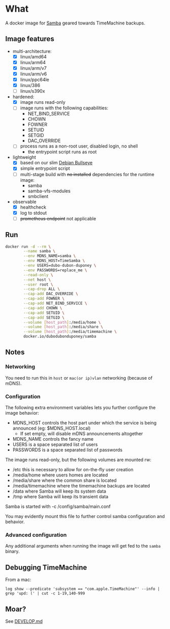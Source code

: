 # What

A docker image for [Samba](https://www.samba.org/) geared towards TimeMachine backups.

## Image features

 * multi-architecture:
   * [x] linux/amd64
   * [x] linux/arm64
   * [x] linux/arm/v7
   * [x] linux/arm/v6
   * [x] linux/ppc64le
   * [x] linux/386
   * [ ] linux/s390x
 * hardened:
    * [x] image runs read-only
    * [ ] image runs with the following capabilities:
        * NET_BIND_SERVICE
        * CHOWN
        * FOWNER
        * SETUID
        * SETGID
        * DAC_OVERRIDE
    * [ ] process runs as a non-root user, disabled login, no shell
        * the entrypoint script runs as root
 * lightweight
    * [x] based on our slim [Debian Bullseye](https://github.com/dubo-dubon-duponey/docker-debian)
    * [x] simple entrypoint script
    * [ ] multi-stage build with ~~no installed~~ dependencies for the runtime image:
        * samba
        * samba-vfs-modules
        * smbclient
 * observable
    * [x] healthcheck
    * [x] log to stdout
    * [ ] ~~prometheus endpoint~~ not applicable

## Run


```bash
docker run -d --rm \
        --name samba \
        --env MDNS_NAME=samba \
        --env MDNS_HOST=TimeSamba \
        --env USERS=dubo-dubon-duponey \
        --env PASSWORDS=replace_me \
        --read-only \
        --net host \
        --user root \
        --cap-drop ALL \
        --cap-add DAC_OVERRIDE \
        --cap-add FOWNER \
        --cap-add NET_BIND_SERVICE \
        --cap-add CHOWN \
        --cap-add SETUID \
        --cap-add SETGID \
        --volume [host_path]:/media/home \
        --volume [host_path]:/media/share \
        --volume [host_path]:/media/timemachine \
        docker.io/dubodubonduponey/samba
```

## Notes

### Networking

You need to run this in `host` or `mac(or ip)vlan` networking (because of mDNS).

### Configuration

The following extra environment variables lets you further configure the image behavior:

* MDNS_HOST controls the host part under which the service is being announced (eg: $MDNS_HOST.local)
  * If set empty, will disable mDNS announcements altogether
* MDNS_NAME controls the fancy name
* USERS is a space separated list of users
* PASSWORDS is a space separated list of passwords

The image runs read-only, but the following volumes are mounted rw:
* /etc this is necessary to allow for on-the-fly user creation
* /media/home where users homes are located
* /media/share where the common share is located
* /media/timemachine where the timemachine backups are located
* /data where Samba will keep its system data
* /tmp where Samba will keep its transient data

Samba is started with -c /config/samba/main.conf

You may evidently mount this file to further control samba configuration and behavior.

### Advanced configuration

Any additional arguments when running the image will get fed to the `samba` binary.

## Debugging TimeMachine

From a mac:

```
log show --predicate 'subsystem == "com.apple.TimeMachine"' --info | grep 'upd: (' | cut -c 1-19,140-999
```

## Moar?

See [DEVELOP.md](DEVELOP.md)
